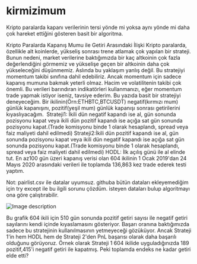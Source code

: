 # kirmizimum
Kripto paralarda kapanı verilerinin tersi yönde mi yoksa aynı yönde mi daha çok hareket ettiğini gösteren basit bir algoritma.

Kripto Paralarda Kapanış Mumu ile Getiri Arasındaki İlişki
Kripto paralarda, özellikle alt koinlerde, yükseliş sonrası trene atlamak çok yapılan bir strateji. Bunun nedeni, market verilerine baktığımızda bir kaç altkoinin çok fazla değerlendiğini görmemiz ve yükselişe geçen bir altkoinin daha çok yükseleceğini düşünmemiz. Aslında bu yaklaşım yanlış değil. Bu stratejiyi momentum takibi sınıfına dahil edebiliriz. Ancak momentum için sadece kapanış mumuna bakmak yeterli olmaz. Hacim ve volatilitenin takibi çok önemli. Bu verileri barındıran indikatörleri kullanmanızı, eğer momentum trade yapmak istiyor iseniz, tavsiye ederim.
Bu yazıda basit bir stratejiyi deneyeceğim. Bir ikilinin(Örn:ETHBTC,BTCUSDT) negatif(kırmızı mum) günlük kapanışını, pozitif(yeşil mum) günlük kapanışı sonrası getirilerini kıyaslıyacağım. 
Strateji1: İkili dün negatif kapandı ise al, gün sonunda pozisyonu kapat veya ikili dün pozitif kapandı ise açığa sat gün sonunda pozisyonu kapat.(Trade komisyonu binde 1 olarak hesaplandı, spread veya faiz maliyeti dahil edilmedi)
Strateji2:İkili dün pozitif kapandı ise al, gün sonunda pozisyonu kapat veya ikili dün negatif kapandı ise açığa sat gün sonunda pozisyonu kapat.(Trade komisyonu binde 1 olarak hesaplandı, spread veya faiz maliyeti dahil edilmedi)
HODL: İlk açılış günü ile al elinde tut.
En az100 gün üzeri kapanış verisi olan 604 ikilinin 1 Ocak 2019'dan 24 Mayıs 2020 arasındaki verileri ile toplamda 136,863 kez trade ederek testi yaptım.

Not: pairlist.csv ile datalar uyumsuz. githuba bütün dataları ekleyemediğim için try except ile bu ilgili sorunu çözdüm. isteyen dataları bulup algoritmayı ona göre çalıştırabilir.

![Image description](https://cdn-images-1.medium.com/max/1100/1*ozybFIrLBxw5jtQLFU_nrg.png)

Bu grafik 604 ikili için 510 gün sonunda pozitif getiri sayısı ile negatif getiri sayılarını kendi içinde kıyaslamasını gösteriyor. Başarı oranına baktığımızda sadece bu stratejinin kullanılmasının yetmeyeceği gözüküyor. Ancak Strateji 1'in hem HODL hem de Strateji 2'den PnL başarısı olarak daha başarılı olduğunu görüyoruz. Örnek olarak Strateji 1 604 ikilide uyguladığınızda 189 pozitif,415'i negatif getiri ile kapatmış. Peki toplamda endeks ne kadar getiri elde etti?
